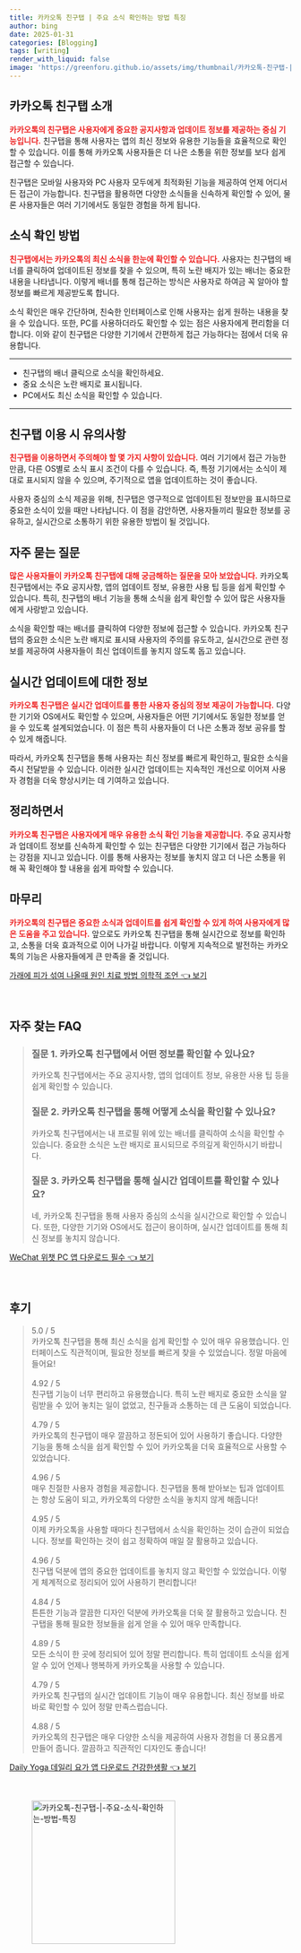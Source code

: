 ```yaml
---
title: 카카오톡 친구탭 | 주요 소식 확인하는 방법 특징
author: bing
date: 2025-01-31
categories: [Blogging]
tags: [writing]
render_with_liquid: false
image: 'https://greenforu.github.io/assets/img/thumbnail/카카오톡-친구탭-|-주요-소식-확인하는-방법-특징.webp'
---
```



<h2 id='카카오톡 친구탭 소개'>카카오톡 친구탭 소개</h2>

<p><b><span style="color: #ee2323;">카카오톡의 친구탭은 사용자에게 중요한 공지사항과 업데이트 정보를 제공하는 중심 기능입니다.</span></b> 친구탭을 통해 사용자는 앱의 최신 정보와 유용한 기능들을 효율적으로 확인할 수 있습니다. 이를 통해 카카오톡 사용자들은 더 나은 소통을 위한 정보를 보다 쉽게 접근할 수 있습니다.</p>

<p>친구탭은 모바일 사용자와 PC 사용자 모두에게 최적화된 기능을 제공하여 언제 어디서든 접근이 가능합니다. 친구탭을 활용하면 다양한 소식들을 신속하게 확인할 수 있어, 물론 사용자들은 여러 기기에서도 동일한 경험을 하게 됩니다.</p>

<h2 id='소식 확인 방법'>소식 확인 방법</h2>

<p><b><span style="color: #ee2323;">친구탭에서는 카카오톡의 최신 소식을 한눈에 확인할 수 있습니다.</span></b> 사용자는 친구탭의 배너를 클릭하여 업데이트된 정보를 찾을 수 있으며, 특히 노란 배지가 있는 배너는 중요한 내용을 나타냅니다. 이렇게 배너를 통해 접근하는 방식은 사용자로 하여금 꼭 알아야 할 정보를 빠르게 제공받도록 합니다.</p>

<p>소식 확인은 매우 간단하며, 친숙한 인터페이스로 인해 사용자는 쉽게 원하는 내용을 찾을 수 있습니다. 또한, PC를 사용하더라도 확인할 수 있는 점은 사용자에게 편리함을 더합니다. 이와 같이 친구탭은 다양한 기기에서 간편하게 접근 가능하다는 점에서 더욱 유용합니다.</p>

<hr />

<ul>
    <li>친구탭의 배너 클릭으로 소식을 확인하세요.</li>
    <li>중요 소식은 노란 배지로 표시됩니다.</li>
    <li>PC에서도 최신 소식을 확인할 수 있습니다.</li>
</ul>

<hr />

<h2 id='친구탭 이용 시 유의사항'>친구탭 이용 시 유의사항</h2>

<p><b><span style="color: #ee2323;">친구탭을 이용하면서 주의해야 할 몇 가지 사항이 있습니다.</span></b> 여러 기기에서 접근 가능한 만큼, 다른 OS별로 소식 표시 조건이 다를 수 있습니다. 즉, 특정 기기에서는 소식이 제대로 표시되지 않을 수 있으며, 주기적으로 앱을 업데이트하는 것이 좋습니다.</p>

<p>사용자 중심의 소식 제공을 위해, 친구탭은 영구적으로 업데이트된 정보만을 표시하므로 중요한 소식이 있을 때만 나타납니다. 이 점을 감안하면, 사용자들끼리 필요한 정보를 공유하고, 실시간으로 소통하기 위한 유용한 방법이 될 것입니다.</p>

<h2 id='자주 묻는 질문'>자주 묻는 질문</h2>

<p><b><span style="color: #ee2323;">많은 사용자들이 카카오톡 친구탭에 대해 궁금해하는 질문을 모아 보았습니다.</span></b> 카카오톡 친구탭에서는 주요 공지사항, 앱의 업데이트 정보, 유용한 사용 팁 등을 쉽게 확인할 수 있습니다. 특히, 친구탭의 배너 기능을 통해 소식을 쉽게 확인할 수 있어 많은 사용자들에게 사랑받고 있습니다.</p>

<p>소식을 확인할 때는 배너를 클릭하여 다양한 정보에 접근할 수 있습니다. 카카오톡 친구탭의 중요한 소식은 노란 배지로 표시돼 사용자의 주의를 유도하고, 실시간으로 관련 정보를 제공하여 사용자들이 최신 업데이트를 놓치지 않도록 돕고 있습니다.</p>

<h2 id='실시간 업데이트에 대한 정보'>실시간 업데이트에 대한 정보</h2>

<p><b><span style="color: #ee2323;">카카오톡 친구탭은 실시간 업데이트를 통한 사용자 중심의 정보 제공이 가능합니다.</span></b> 다양한 기기와 OS에서도 확인할 수 있으며, 사용자들은 어떤 기기에서도 동일한 정보를 얻을 수 있도록 설계되었습니다. 이 점은 특히 사용자들이 더 나은 소통과 정보 공유를 할 수 있게 해줍니다.</p>

<p>따라서, 카카오톡 친구탭을 통해 사용자는 최신 정보를 빠르게 확인하고, 필요한 소식을 즉시 전달받을 수 있습니다. 이러한 실시간 업데이트는 지속적인 개선으로 이어져 사용자 경험을 더욱 향상시키는 데 기여하고 있습니다.</p>

<h2 id='정리하면서'>정리하면서</h2>

<p><b><span style="color: #ee2323;">카카오톡 친구탭은 사용자에게 매우 유용한 소식 확인 기능을 제공합니다.</span></b> 주요 공지사항과 업데이트 정보를 신속하게 확인할 수 있는 친구탭은 다양한 기기에서 접근 가능하다는 강점을 지니고 있습니다. 이를 통해 사용자는 정보를 놓치지 않고 더 나은 소통을 위해 꼭 확인해야 할 내용을 쉽게 파악할 수 있습니다.</p>

<h2 id='마무리'>마무리</h2>

<p><b><span style="color: #ee2323;">카카오톡의 친구탭은 중요한 소식과 업데이트를 쉽게 확인할 수 있게 하여 사용자에게 많은 도움을 주고 있습니다.</span></b> 앞으로도 카카오톡 친구탭을 통해 실시간으로 정보를 확인하고, 소통을 더욱 효과적으로 이어 나가길 바랍니다. 이렇게 지속적으로 발전하는 카카오톡의 기능은 사용자들에게 큰 만족을 줄 것입니다.</p>


<p><a class="click-button" title="가래에 피가 섞여 나올때 원인 치료 방법 의학적 조언" href="https://greenforu.github.io/posts/%EA%B0%80%EB%9E%98%EC%97%90-%ED%94%BC%EA%B0%80-%EC%84%9E%EC%97%AC-%EB%82%98%EC%98%AC%EB%95%8C-%EC%9B%90%EC%9D%B8-%EC%B9%98%EB%A3%8C-%EB%B0%A9%EB%B2%95-%EC%9D%98%ED%95%99%EC%A0%81-%EC%A1%B0%EC%96%B8/" rel="dofollow">가래에 피가 섞여 나올때 원인 치료 방법 의학적 조언 👈 보기</a></p><br>
<h2 id='자주_찾는_FAQ'>자주 찾는 FAQ</h2>
<div itemscope="" itemtype="https://schema.org/FAQPage">
<blockquote>
<div itemscope="" itemprop="mainEntity" itemtype="https://schema.org/Question">
<h3 itemprop="name">질문 1. 카카오톡 친구탭에서 어떤 정보를 확인할 수 있나요?</h3>
<div itemscope="" itemprop="acceptedAnswer" itemtype="https://schema.org/Answer">
<span itemprop="text">
<p>카카오톡 친구탭에서는 주요 공지사항, 앱의 업데이트 정보, 유용한 사용 팁 등을 쉽게 확인할 수 있습니다.</p>
</span>
</div>
</div>
<div itemscope="" itemprop="mainEntity" itemtype="https://schema.org/Question">
<h3 itemprop="name">질문 2. 카카오톡 친구탭을 통해 어떻게 소식을 확인할 수 있나요?</h3>
<div itemscope="" itemprop="acceptedAnswer" itemtype="https://schema.org/Answer">
<span itemprop="text">
<p>카카오톡 친구탭에서는 내 프로필 위에 있는 배너를 클릭하여 소식을 확인할 수 있습니다. 중요한 소식은 노란 배지로 표시되므로 주의깊게 확인하시기 바랍니다.</p>
</span>
</div>
</div>
<div itemscope="" itemprop="mainEntity" itemtype="https://schema.org/Question">
<h3 itemprop="name">질문 3. 카카오톡 친구탭을 통해 실시간 업데이트를 확인할 수 있나요?</h3>
<div itemscope="" itemprop="acceptedAnswer" itemtype="https://schema.org/Answer">
<span itemprop="text">
<p>네, 카카오톡 친구탭을 통해 사용자 중심의 소식을 실시간으로 확인할 수 있습니다. 또한, 다양한 기기와 OS에서도 접근이 용이하며, 실시간 업데이트를 통해 최신 정보를 놓치지 않습니다.</p>
</span>
</div>
</div>
</blockquote>
</div>
<p><a class="click-button" title="WeChat 위챗 PC 앱 다운로드 필수" href="https://greenforu.github.io/posts/WeChat-%EC%9C%84%EC%B1%97-PC-%EC%95%B1-%EB%8B%A4%EC%9A%B4%EB%A1%9C%EB%93%9C-%ED%95%84%EC%88%98/" rel="dofollow">WeChat 위챗 PC 앱 다운로드 필수 👈 보기</a></p><br>
<h2 id='후기'>후기</h2>
<div itemscope itemtype="https://schema.org/Product">
  <blockquote>
  <div itemprop="review" itemscope itemtype="https://schema.org/Review">
      <div itemprop="reviewRating" itemscope itemtype="https://schema.org/Rating"> <span itemprop="ratingValue">5.0</span> / <span itemprop="bestRating">5</span> </div>
      <span itemprop="reviewBody">카카오톡 친구탭을 통해 최신 소식을 쉽게 확인할 수 있어 매우 유용했습니다. 인터페이스도 직관적이며, 필요한 정보를 빠르게 찾을 수 있었습니다. 정말 마음에 들어요!</span>
  </div>
  <br>
  <div itemprop="review" itemscope itemtype="https://schema.org/Review">
      <div itemprop="reviewRating" itemscope itemtype="https://schema.org/Rating"> <span itemprop="ratingValue">4.92</span> / <span itemprop="bestRating">5</span> </div>
      <span itemprop="reviewBody">친구탭 기능이 너무 편리하고 유용했습니다. 특히 노란 배지로 중요한 소식을 알림받을 수 있어 놓치는 일이 없었고, 친구들과 소통하는 데 큰 도움이 되었습니다.</span>
  </div>
  <br>
  <div itemprop="review" itemscope itemtype="https://schema.org/Review">
      <div itemprop="reviewRating" itemscope itemtype="https://schema.org/Rating"> <span itemprop="ratingValue">4.79</span> / <span itemprop="bestRating">5</span> </div>
      <span itemprop="reviewBody">카카오톡의 친구탭이 매우 깔끔하고 정돈되어 있어 사용하기 좋습니다. 다양한 기능을 통해 소식을 쉽게 확인할 수 있어 카카오톡을 더욱 효율적으로 사용할 수 있었습니다.</span>
  </div>
  <br>
  <div itemprop="review" itemscope itemtype="https://schema.org/Review">
      <div itemprop="reviewRating" itemscope itemtype="https://schema.org/Rating"> <span itemprop="ratingValue">4.96</span> / <span itemprop="bestRating">5</span> </div>
      <span itemprop="reviewBody">매우 친절한 사용자 경험을 제공합니다. 친구탭을 통해 받아보는 팁과 업데이트는 항상 도움이 되고, 카카오톡의 다양한 소식을 놓치지 않게 해줍니다!</span>
  </div>
  <br>
  <div itemprop="review" itemscope itemtype="https://schema.org/Review">
      <div itemprop="reviewRating" itemscope itemtype="https://schema.org/Rating"> <span itemprop="ratingValue">4.95</span> / <span itemprop="bestRating">5</span> </div>
      <span itemprop="reviewBody">이제 카카오톡을 사용할 때마다 친구탭에서 소식을 확인하는 것이 습관이 되었습니다. 정보를 확인하는 것이 쉽고 정확하여 매일 잘 활용하고 있습니다.</span>
  </div>
  <br>
  <div itemprop="review" itemscope itemtype="https://schema.org/Review">
      <div itemprop="reviewRating" itemscope itemtype="https://schema.org/Rating"> <span itemprop="ratingValue">4.96</span> / <span itemprop="bestRating">5</span> </div>
      <span itemprop="reviewBody">친구탭 덕분에 앱의 중요한 업데이트를 놓치지 않고 확인할 수 있었습니다. 이렇게 체계적으로 정리되어 있어 사용하기 편리합니다!</span>
  </div>
  <br>
  <div itemprop="review" itemscope itemtype="https://schema.org/Review">
      <div itemprop="reviewRating" itemscope itemtype="https://schema.org/Rating"> <span itemprop="ratingValue">4.84</span> / <span itemprop="bestRating">5</span> </div>
      <span itemprop="reviewBody">튼튼한 기능과 깔끔한 디자인 덕분에 카카오톡을 더욱 잘 활용하고 있습니다. 친구탭을 통해 필요한 정보들을 쉽게 얻을 수 있어 매우 만족합니다.</span>
  </div>
  <br>
  <div itemprop="review" itemscope itemtype="https://schema.org/Review">
      <div itemprop="reviewRating" itemscope itemtype="https://schema.org/Rating"> <span itemprop="ratingValue">4.89</span> / <span itemprop="bestRating">5</span> </div>
      <span itemprop="reviewBody">모든 소식이 한 곳에 정리되어 있어 정말 편리합니다. 특히 업데이트 소식을 쉽게 알 수 있어 언제나 행복하게 카카오톡을 사용할 수 있습니다.</span>
  </div>
  <br>
  <div itemprop="review" itemscope itemtype="https://schema.org/Review">
      <div itemprop="reviewRating" itemscope itemtype="https://schema.org/Rating"> <span itemprop="ratingValue">4.79</span> / <span itemprop="bestRating">5</span> </div>
      <span itemprop="reviewBody">카카오톡 친구탭의 실시간 업데이트 기능이 매우 유용합니다. 최신 정보를 바로바로 확인할 수 있어 정말 만족스럽습니다.</span>
  </div>
  <br>
  <div itemprop="review" itemscope itemtype="https://schema.org/Review">
      <div itemprop="reviewRating" itemscope itemtype="https://schema.org/Rating"> <span itemprop="ratingValue">4.88</span> / <span itemprop="bestRating">5</span> </div>
      <span itemprop="reviewBody">카카오톡의 친구탭은 매우 다양한 소식을 제공하여 사용자 경험을 더 풍요롭게 만들어 줍니다. 깔끔하고 직관적인 디자인도 좋습니다!</span>
  </div>
  </blockquote>
</div>
<p><a class="click-button" title="Daily Yoga 데일리 요가 앱 다운로드 건강한생활" href="https://greenforu.github.io/posts/Daily-Yoga-%EB%8D%B0%EC%9D%BC%EB%A6%AC-%EC%9A%94%EA%B0%80-%EC%95%B1-%EB%8B%A4%EC%9A%B4%EB%A1%9C%EB%93%9C-%EA%B1%B4%EA%B0%95%ED%95%9C%EC%83%9D%ED%99%9C/" rel="dofollow">Daily Yoga 데일리 요가 앱 다운로드 건강한생활 👈 보기</a></p><br>
<figure class="image"><img src="https://greenforu.github.io/assets/img/thumbnail/카카오톡-친구탭-|-주요-소식-확인하는-방법-특징.webp" alt="카카오톡-친구탭-|-주요-소식-확인하는-방법-특징" width="256" height="256"></figure>